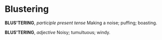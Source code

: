 # Blustering

**BLUS'TERING**, _participle present tense_ Making a noise; puffing; boasting.

**BLUS'TERING**, _adjective_ Noisy; tumultuous; windy.